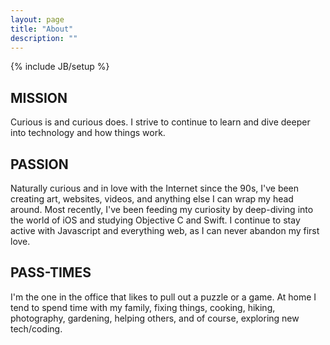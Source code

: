 ```yaml
---
layout: page
title: "About"
description: ""
---
```

{% include JB/setup %}

## MISSION 
Curious is and curious does. I strive to continue to learn and dive deeper into technology and how things work.

## PASSION 
Naturally curious and in love with the Internet since the 90s, I've been creating art, websites, videos, and anything else I can wrap my head around. Most recently, I've been feeding my curiosity by deep-diving into the world of iOS and studying Objective C and Swift. I continue to stay active with Javascript and everything web, as I can never abandon my first love.

## PASS-TIMES 
I'm the one in the office that likes to pull out a puzzle or a game. At home I tend to spend time with my family, fixing things, cooking, hiking, photography, gardening, helping others, and of course, exploring new tech/coding.